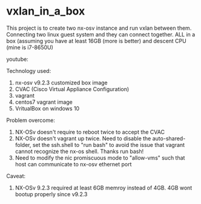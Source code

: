 # vxlan_in_a_box

This project is to create two nx-osv instance and run vxlan between them. Connecting two linux guest system and they can connect together.
ALL in a box (assuming you have at least 16GB (more is better) and descent CPU (mine is i7-8650U)

youtube: 

Technology used:
1. nx-osv v9.2.3 customized box image
2. CVAC (Cisco Virtual Appliance Configuration)
3. vagrant
4. centos7 vagrant image
5. VritualBox on windows 10

Problem overcome:
1. NX-OSv doesn't require to reboot twice to accept the CVAC
2. NX-OSv doesn't vagrant up twice. Need to disable the auto-shared-folder, set the ssh.shell to "run bash" to avoid the issue that vagrant cannot recognize the nx-os shell. Thanks run bash!
3. Need to modify the nic promiscuous mode to "allow-vms" such that host can communicate to nx-osv ethernet port

Caveat:
1. NX-OSv 9.2.3 required at least 6GB memroy instead of 4GB. 4GB wont bootup properly since v9.2.3
